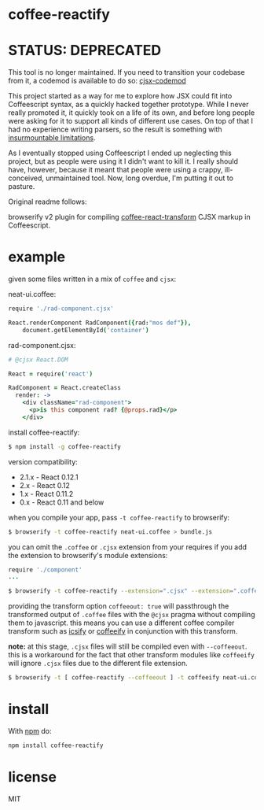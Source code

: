 # coffee-reactify

# STATUS: DEPRECATED

This tool is no longer maintained. If you need to transition your codebase from
it, a codemod is available to do so: [cjsx-codemod](https://github.com/jsdf/cjsx-codemod)

This project started as a way for me to explore how JSX could fit into
Coffeescript syntax, as a quickly hacked together prototype. While I never
really promoted it, it quickly took on a life of its own, and before long people
were asking for it to support all kinds of different use cases. On top of that I
had no experience writing parsers, so the result is something with 
[insurmountable limitations](https://github.com/jsdf/coffee-react/issues/32).

As I eventually stopped using Coffeescript I ended up neglecting this project,
but as people were using it I didn't want to kill it. I really should have,
however, because it meant that people were using a crappy, ill-conceived,
unmaintained tool. Now, long overdue, I'm putting it out to pasture.

Original readme follows:

browserify v2 plugin for compiling [coffee-react-transform](https://github.com/jsdf/coffee-react-transform) CJSX markup in Coffeescript.

# example

given some files written in a mix of `coffee` and `cjsx`:

neat-ui.coffee:
``` coffee
require './rad-component.cjsx'

React.renderComponent RadComponent({rad:"mos def"}),
	document.getElementById('container')
```

rad-component.cjsx:
``` coffee
# @cjsx React.DOM 

React = require('react')

RadComponent = React.createClass
  render: ->
    <div className="rad-component">
      <p>is this component rad? {@props.rad}</p>
    </div>
```

install coffee-reactify:

```bash
$ npm install -g coffee-reactify
```

version compatibility: 

- 2.1.x - React 0.12.1
- 2.x - React 0.12
- 1.x - React 0.11.2
- 0.x - React 0.11 and below

when you compile your app, pass `-t coffee-reactify` to browserify:

```bash
$ browserify -t coffee-reactify neat-ui.coffee > bundle.js
```

you can omit the `.coffee` or `.cjsx` extension from your requires if you add the extension to browserify's module extensions:

``` coffee
require './component'
...
```

```bash
$ browserify -t coffee-reactify --extension=".cjsx" --extension=".coffee" neat-ui.coffee > bundle.js
```

providing the transform option `coffeeout: true` will passthrough the transformed
output of `.coffee` files with the `@cjsx` pragma without compiling them to javascript.
this means you can use a different coffee compiler transform such as [icsify](https://github.com/maxtaco/icsify) or [coffeeify](https://github.com/jnordberg/coffeeify) in conjunction with this transform.

**note:** at this stage, `.cjsx` files will still be compiled even with `--coffeeout`.
this is a workaround for the fact that other transform modules like `coffeeify` will
ignore `.cjsx` files due to the different file extension.

```bash
$ browserify -t [ coffee-reactify --coffeeout ] -t coffeeify neat-ui.coffee > bundle.js
```

# install

With [npm](https://npmjs.org) do:

```bash
npm install coffee-reactify
```

# license

MIT
